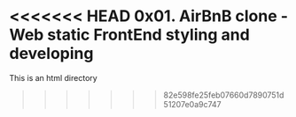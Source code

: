 <<<<<<< HEAD
0x01. AirBnB clone - Web static
FrontEnd styling and developing
=======
This is an html directory
>>>>>>> 82e598fe25feb07660d7890751d51207e0a9c747

